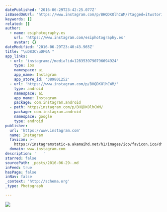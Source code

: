 ```yaml
---
datePublished: '2016-06-29T23:42:25.077Z'
isBasedOnUrl: 'https://www.instagram.com/p/BHQDKOlhCWM/?tagged=itwstories'
keywords: []
related: []
author:
  - name: esiphotography.es
    url: 'https://www.instagram.com/esiphotography.es'
    avatar: {}
dateModified: '2016-06-29T23:40:43.965Z'
title: "\uD83C\uDF0A "
app_links:
  - url: 'instagram://media?id=1283539790796694924'
    type: ios
    namespace: ai
    app_name: Instagram
    app_store_id: '389801252'
  - url: 'https://www.instagram.com/p/BHQDKOlhCWM/'
    type: android
    namespace: ai
    app_name: Instagram
    package: com.instagram.android
  - path: https/instagram.com/p/BHQDKOlhCWM/
    package: com.instagram.android
    namespace: google
    type: android
publisher:
  url: 'https://www.instagram.com'
  name: Instagram
  favicon: >-
    https://instagramstatic-a.akamaihd.net/h1/images/ico/favicon.ico/dfa85bb1fd63.ico
  domain: www.instagram.com
description: '   '
starred: false
sourcePath: _posts/2016-06-29-.md
inFeed: true
hasPage: false
inNav: false
_context: 'http://schema.org'
_type: Photograph

---
```

![   ](https://scontent.cdninstagram.com/t51.2885-15/s640x640/sh0.08/e35/13561886_1650412371944305_1180768140_n.jpg?ig_cache_key=MTI4MzUzOTc5MDc5NjY5NDkyNA%3D%3D.2)